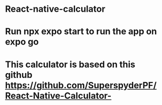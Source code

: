 # React-native-calculator

# Run npx expo start to run the app on expo go 

# This calculator is based on this github https://github.com/SuperspyderPF/React-Native-Calculator-